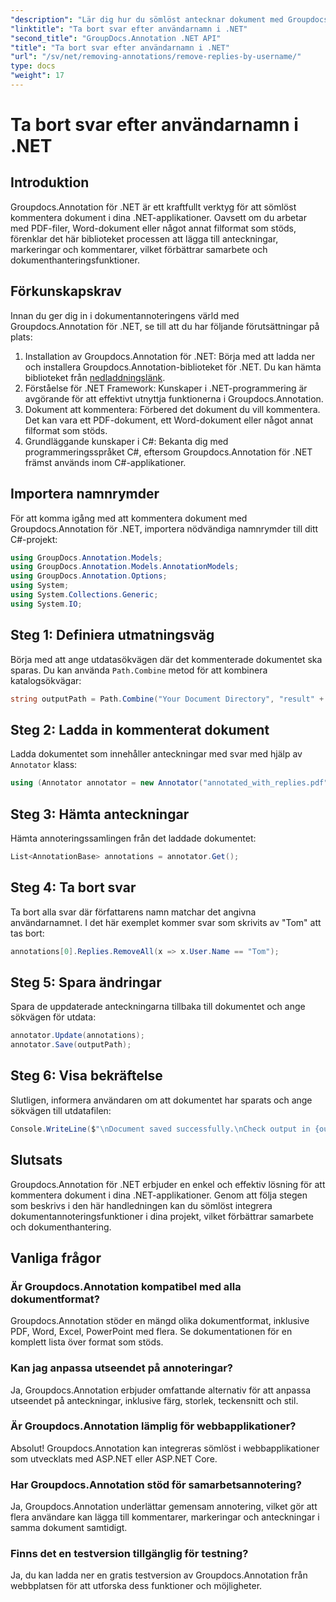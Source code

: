 ```yaml
---
"description": "Lär dig hur du sömlöst antecknar dokument med Groupdocs.Annotation för .NET. Förbättra samarbete och dokumenthantering med detta kraftfulla verktyg."
"linktitle": "Ta bort svar efter användarnamn i .NET"
"second_title": "GroupDocs.Annotation .NET API"
"title": "Ta bort svar efter användarnamn i .NET"
"url": "/sv/net/removing-annotations/remove-replies-by-username/"
type: docs
"weight": 17
---
```


# Ta bort svar efter användarnamn i .NET

## Introduktion
Groupdocs.Annotation för .NET är ett kraftfullt verktyg för att sömlöst kommentera dokument i dina .NET-applikationer. Oavsett om du arbetar med PDF-filer, Word-dokument eller något annat filformat som stöds, förenklar det här biblioteket processen att lägga till anteckningar, markeringar och kommentarer, vilket förbättrar samarbete och dokumenthanteringsfunktioner.
## Förkunskapskrav
Innan du ger dig in i dokumentannoteringens värld med Groupdocs.Annotation för .NET, se till att du har följande förutsättningar på plats:
1. Installation av Groupdocs.Annotation för .NET: Börja med att ladda ner och installera Groupdocs.Annotation-biblioteket för .NET. Du kan hämta biblioteket från [nedladdningslänk](https://releases.groupdocs.com/annotation/net/).
2. Förståelse för .NET Framework: Kunskaper i .NET-programmering är avgörande för att effektivt utnyttja funktionerna i Groupdocs.Annotation.
3. Dokument att kommentera: Förbered det dokument du vill kommentera. Det kan vara ett PDF-dokument, ett Word-dokument eller något annat filformat som stöds.
4. Grundläggande kunskaper i C#: Bekanta dig med programmeringsspråket C#, eftersom Groupdocs.Annotation för .NET främst används inom C#-applikationer.

## Importera namnrymder
För att komma igång med att kommentera dokument med Groupdocs.Annotation för .NET, importera nödvändiga namnrymder till ditt C#-projekt:
```csharp
using GroupDocs.Annotation.Models;
using GroupDocs.Annotation.Models.AnnotationModels;
using GroupDocs.Annotation.Options;
using System;
using System.Collections.Generic;
using System.IO;
```
## Steg 1: Definiera utmatningsväg
Börja med att ange utdatasökvägen där det kommenterade dokumentet ska sparas. Du kan använda `Path.Combine` metod för att kombinera katalogsökvägar:
```csharp
string outputPath = Path.Combine("Your Document Directory", "result" + Path.GetExtension("input.pdf"));
```
## Steg 2: Ladda in kommenterat dokument
Ladda dokumentet som innehåller anteckningar med svar med hjälp av `Annotator` klass:
```csharp
using (Annotator annotator = new Annotator("annotated_with_replies.pdf"))
```
## Steg 3: Hämta anteckningar
Hämta annoteringssamlingen från det laddade dokumentet:
```csharp
List<AnnotationBase> annotations = annotator.Get();
```
## Steg 4: Ta bort svar
Ta bort alla svar där författarens namn matchar det angivna användarnamnet. I det här exemplet kommer svar som skrivits av "Tom" att tas bort:
```csharp
annotations[0].Replies.RemoveAll(x => x.User.Name == "Tom");
```
## Steg 5: Spara ändringar
Spara de uppdaterade anteckningarna tillbaka till dokumentet och ange sökvägen för utdata:
```csharp
annotator.Update(annotations);
annotator.Save(outputPath);
```
## Steg 6: Visa bekräftelse
Slutligen, informera användaren om att dokumentet har sparats och ange sökvägen till utdatafilen:
```csharp
Console.WriteLine($"\nDocument saved successfully.\nCheck output in {outputPath}.");
```
## Slutsats
Groupdocs.Annotation för .NET erbjuder en enkel och effektiv lösning för att kommentera dokument i dina .NET-applikationer. Genom att följa stegen som beskrivs i den här handledningen kan du sömlöst integrera dokumentannoteringsfunktioner i dina projekt, vilket förbättrar samarbete och dokumenthantering.
## Vanliga frågor
### Är Groupdocs.Annotation kompatibel med alla dokumentformat?
Groupdocs.Annotation stöder en mängd olika dokumentformat, inklusive PDF, Word, Excel, PowerPoint med flera. Se dokumentationen för en komplett lista över format som stöds.
### Kan jag anpassa utseendet på annoteringar?
Ja, Groupdocs.Annotation erbjuder omfattande alternativ för att anpassa utseendet på anteckningar, inklusive färg, storlek, teckensnitt och stil.
### Är Groupdocs.Annotation lämplig för webbapplikationer?
Absolut! Groupdocs.Annotation kan integreras sömlöst i webbapplikationer som utvecklats med ASP.NET eller ASP.NET Core.
### Har Groupdocs.Annotation stöd för samarbetsannotering?
Ja, Groupdocs.Annotation underlättar gemensam annotering, vilket gör att flera användare kan lägga till kommentarer, markeringar och anteckningar i samma dokument samtidigt.
### Finns det en testversion tillgänglig för testning?
Ja, du kan ladda ner en gratis testversion av Groupdocs.Annotation från webbplatsen för att utforska dess funktioner och möjligheter.